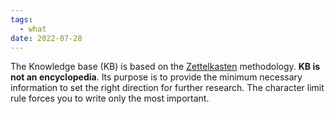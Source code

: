 ```yaml
---
tags:
  - what
date: 2022-07-28
---
```


The Knowledge base (KB) is based on the [Zettelkasten](..\Zettel.md) methodology. **KB is not an encyclopedia**. Its purpose is to provide the minimum necessary information to set the right direction for further research. The character limit rule forces you to write only the most important.
